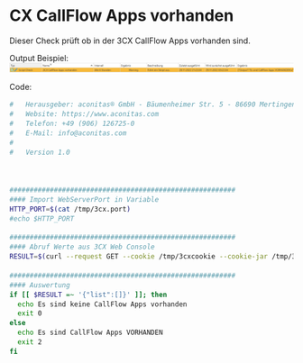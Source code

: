 # CX CallFlow Apps vorhanden
Dieser Check prüft ob in der 3CX CallFlow Apps vorhanden sind.

Output Beispiel:
![Output Beispiel](../_images/image-20221128212404-4.png)

Code:
```bash
#   Herausgeber: aconitas® GmbH - Bäumenheimer Str. 5 - 86690 Mertingen
#   Website: https://www.aconitas.com
#   Telefon: +49 (906) 126725-0
#   E-Mail: info@aconitas.com
#
#   Version 1.0



########################################################
#### Import WebServerPort in Variable
HTTP_PORT=$(cat /tmp/3cx.port)
#echo $HTTP_PORT

########################################################
#### Abruf Werte aus 3CX Web Console
RESULT=$(curl --request GET --cookie /tmp/3cxcookie --cookie-jar /tmp/3cxcookie -s localhost:${HTTP_PORT}/api/CallFlowApps)

########################################################
#### Auswertung
if [[ $RESULT =~ '{"list":[]}' ]]; then
  echo Es sind keine CallFlow Apps vorhanden
  exit 0
else
  echo Es sind CallFlow Apps VORHANDEN
  exit 2
fi
```